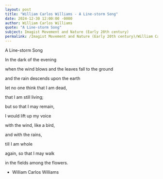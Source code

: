 ```yaml
---
layout: post
title: "William Carlos Williams - A Line-storm Song"
date: 2024-12-30 12:00:00 -0000
author: William Carlos Williams
quote: "A Line-storm Song"
subject: Imagist Movement and Nature (Early 20th century)
permalink: /Imagist Movement and Nature (Early 20th century)/William Carlos Williams/William Carlos Williams - A Line-storm Song
---
```


A Line-storm Song

In the dark of the evening

when the wind blows and the leaves fall
to the ground

and the rain descends upon the earth

let no one think that I am dead,

that I am still living;

but so that I may remain,

I would lift up my voice

with the wind, like a bird,

and with the rains,

till I am whole

again, so that I may walk

in the fields among the flowers.

- William Carlos Williams
